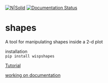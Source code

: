 [![N|Solid](https://travis-ci.org/caganze/shapes.svg?branch=master)](https://travis-ci.org/caganze/wispshapes/)
[![Documentation Status](https://readthedocs.org/projects/wispshapes/badge/?version=latest)](https://wispshapes.readthedocs.io/en/latest/?badge=latest)

# shapes

A tool for manipulating shapes inside a 2-d plot

installation  
`pip install wispshapes  `

[Tutorial](https://github.com/caganze/wispshapes/blob/master/examples/tutorial.ipynb)

[working on documentation ](https://wispshapes.readthedocs.io/en/latest/)
